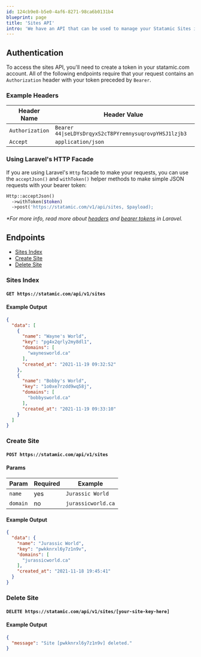 ```yaml
---
id: 124cb9e8-b5e0-4af6-8271-98ca6b0131b4
blueprint: page
title: 'Sites API'
intro: 'We have an API that can be used to manage your Statamic Sites in your [statamic.com](https://statamic.com) account. This is most useful with our Platform Plan, which you can [contact us](https://statamic.com/support) directly about for more information.'
---
```


## Authentication

To access the sites API, you'll need to create a token in your statamic.com account. All of the following endpoints require that your request contains an `Authorization` header with your token preceded by `Bearer`.

### Example Headers

| Header Name | Header Value |
| --- | --- |
| `Authorization` | `Bearer 44\|seLDYsDrqyxS2cT8PYremnysuqrovpYHSJ1lzjb3` |
| `Accept` | `application/json` |

### Using Laravel's HTTP Facade

If you are using Laravel's `Http` facade to make your requests, you can use the `acceptJson()` and `withToken()` helper methods to make simple JSON requests with your bearer token:

```php
Http::acceptJson()
  ->withToken($token)
  ->post('https://statamic.com/v1/api/sites, $payload);
```

_*For more info, read more about [headers](https://laravel.com/docs/11.x/http-client#headers) and [bearer tokens](https://laravel.com/docs/11.x/http-client#bearer-tokens) in Laravel._

## Endpoints

- [Sites Index](#sites-index)
- [Create Site](#create-site)
- [Delete Site](#delete-site)

### Sites Index

#### `GET https://statamic.com/api/v1/sites`

#### Example Output

```json
{
  "data": [
    {
      "name": "Wayne's World",
      "key": "pg4x2qrly2my8dl1",
      "domains": [
        "waynesworld.ca"
      ],
      "created_at": "2021-11-19 09:32:52"
    },
    {
      "name": "Bobby's World",
      "key": "1o0xe7rzdd9wq58j",
      "domains": [
        "bobbysworld.ca"
      ],
      "created_at": "2021-11-19 09:33:10"
    }
  ]
}
```

### Create Site

#### `POST https://statamic.com/api/v1/sites`

#### Params

| Param | Required | Example |
| --- | --- | --- |
| `name` | yes | `Jurassic World` |
| `domain` | no | `jurassicworld.ca` |

#### Example Output

```json
{
  "data": {
    "name": "Jurassic World",
    "key": "pwkknrxl6y7z1n9v",
    "domains": [
      "jurassicworld.ca"
    ],
    "created_at": "2021-11-18 19:45:41"
  }
}
```

### Delete Site

#### `DELETE https://statamic.com/api/v1/sites/[your-site-key-here]`

#### Example Output

```json
{
  "message": "Site [pwkknrxl6y7z1n9v] deleted."
}
```
